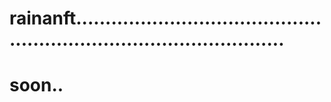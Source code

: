 # rainanft.........................................................................................
# soon..
